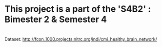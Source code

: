 # This project is a part of the 'S4B2' : Bimester 2 & Semester 4
#
Dataset: http://fcon_1000.projects.nitrc.org/indi/cmi_healthy_brain_network/


